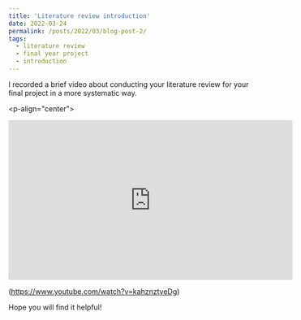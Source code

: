 ```yaml
---
title: 'Literature review introduction'
date: 2022-03-24
permalink: /posts/2022/03/blog-post-2/
tags:
  - literature review
  - final year project
  - introduction
---
```


I recorded a brief video about conducting your literature review for your final project in a more systematic way.

<p-align="center">
<iframe width="560" height="315" src="https://www.youtube.com/embed/kahznztyeDg" title="YouTube video player" frameborder="0" allow="accelerometer; autoplay; clipboard-write; encrypted-media; gyroscope; picture-in-picture" allowfullscreen></iframe>
</p>

(https://www.youtube.com/watch?v=kahznztyeDg)

Hope you will find it helpful!
